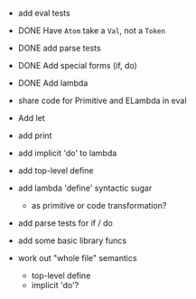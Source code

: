 - add eval tests

- DONE Have `Atom` take a `Val`, not a `Token`

- DONE add parse tests

- DONE Add special forms (if, do)

- DONE Add lambda

- share code for Primitive and ELambda in eval

- Add let

- add print

- add implicit 'do' to lambda

- add top-level define

- add lambda 'define' syntactic sugar
  - as primitive or code transformation?

- add parse tests for if / do
  
- add some basic library funcs

- work out "whole file" semantics
  - top-level define
  - implicit 'do'?
